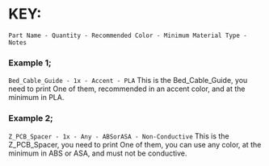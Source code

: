 
# KEY:
`Part Name - Quantity - Recommended Color - Minimum Material Type - Notes`

### Example 1;
`Bed_Cable_Guide - 1x - Accent - PLA`
This is the Bed_Cable_Guide, you need to print One of them, recommended in an accent color, and at the minimum in PLA.

### Example 2;
`Z_PCB_Spacer - 1x - Any - ABSorASA - Non-Conductive`
This is the Z_PCB_Spacer, you need to print One of them, you can use any color, at the minimum in ABS or ASA, and must not be conductive.